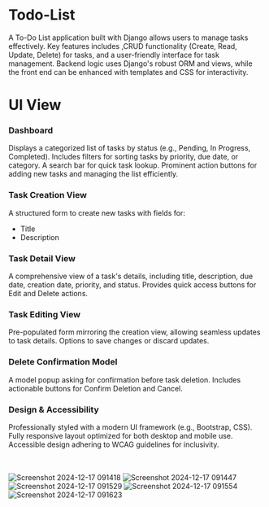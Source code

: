 # Todo-List
A To-Do List application built with Django allows users to manage tasks effectively. Key features includes ,CRUD functionality (Create, Read, Update, Delete) for tasks, and a user-friendly interface for task management. Backend logic uses Django's robust ORM and views, while the front end can be enhanced with templates and CSS for interactivity. 
# UI View
<h3><b> Dashboard </b></h3>
  Displays a categorized list of tasks by status (e.g., Pending, In Progress, Completed).
  Includes filters for sorting tasks by priority, due date, or category.
  A search bar for quick task lookup.
  Prominent action buttons for adding new tasks and managing the list efficiently.

<h3><b> Task Creation View </b></h3>
  A structured form to create new tasks with fields for:
  <ul>
    <li>Title</li>
    <li>Description</li>
  </ul>
  
<h3><b> Task Detail View </b></h3>
    A comprehensive view of a task's details, including title, description, due date, creation date, priority, and status.
    Provides quick access buttons for Edit and Delete actions.
    
<h3><b>Task Editing View  </b></h3>
    Pre-populated form mirroring the creation view, allowing seamless updates to task details.
    Options to save changes or discard updates.
<h3><b> Delete Confirmation Model </b></h3>
  A model popup asking for confirmation before task deletion.
  Includes actionable buttons for Confirm Deletion and Cancel.
<h3><b> Design & Accessibility </b></h3>
Professionally styled with a modern UI framework (e.g., Bootstrap, CSS).
  Fully responsive layout optimized for both desktop and mobile use.
  Accessible design adhering to WCAG guidelines for inclusivity.
  <br>
  <br>
  <br>
  

![Screenshot 2024-12-17 091418](https://github.com/user-attachments/assets/fdbb49d9-9add-4e9b-9768-5cb075868c62)
![Screenshot 2024-12-17 091447](https://github.com/user-attachments/assets/8409c521-bfd0-47b9-aa88-1d92d704b01e)
![Screenshot 2024-12-17 091529](https://github.com/user-attachments/assets/6608ddc5-9546-43a1-afd0-d4d50e06a236)
![Screenshot 2024-12-17 091554](https://github.com/user-attachments/assets/f08f8a25-eb4a-44ae-af5e-7e0e9cea33aa)
![Screenshot 2024-12-17 091623](https://github.com/user-attachments/assets/66e4dd36-9aee-4982-ba86-2f480b219bd8)
